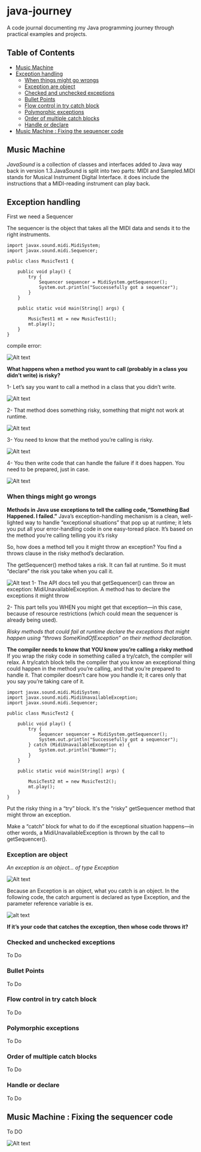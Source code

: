 # java-journey

A code journal documenting my Java programming journey through practical examples and projects.

## Table of Contents

- [Music Machine](#music-machine)
- [Exception handling](#exception-handling)
  - [When things might go wrongs](#when-things-might-go-wrongs)
  - [Exception are object](#exception-are-object)
  - [Checked and unchecked exceptions](#checked-and-unchecked-exceptions)
  - [Bullet Points](#bullet-points)
  - [Flow control in try catch block](#flow-control-in-try-catch-block)
  - [Polymorphic exceptions](#polymorphic-exceptions)
  - [Order of multiple catch blocks](#order-of-multiple-catch-blocks)
  - [Handle or declare](#handle-or-declare)
- [Music Machine : Fixing the sequencer code](#music-machine-fixing-the-sequencer-code)

## Music Machine

_JavaSound_ is a collection of classes and interfaces added to Java way back in version 1.3.JavaSound is split into two parts: MIDI and Sampled.MIDI stands for Musical Instrument Digital Interface. it does include the instructions that a MIDI-reading instrument can play back.

## Exception handling

First we need a Sequencer

The sequencer is the object that takes all the MIDI data and sends it to the right instruments.

```
import javax.sound.midi.MidiSystem;
import javax.sound.midi.Sequencer;

public class MusicTest1 {

    public void play() {
        try {
            Sequencer sequencer = MidiSystem.getSequencer();
            System.out.println("Successefully got a sequencer");
        }
    }

    public static void main(String[] args) {

        MusicTest1 mt = new MusicTest1();
        mt.play();
    }
}
```

compile error:

![Alt text](../../ressources/Exception_handling1.jpg "Compile error")

**What happens when a method you want to call (probably in a class you didn’t write) is risky?**

1- Let’s say you want to call a method in a class that you didn’t write.

![Alt text](../../ressources/Risky_method1.jpg "Risky method : Step 1")

2- That method does something risky, something that might not work at runtime.

![Alt text](../../ressources/Risky_method2.jpg "Risky method : Step 2")

3- You need to know that the method you’re calling is risky.

![Alt text](../../ressources/Risky_method3.jpg "Risky method : Step 3")

4- You then write code that can handle the failure if it does happen. You need to be prepared, just in case.

![Alt text](../../ressources/Risky_method4.jpg "Risky method : Step 4")

### When things might go wrongs

**Methods in Java use exceptions to tell the calling code,“Something Bad Happened. I failed.”**
Java’s exception-handling mechanism is a clean, well-lighted way to handle “exceptional situations” that pop up at runtime; it lets you put all your error-handling code in one easy-toread place. It’s based on the method you’re calling telling you it’s risky

So, how does a method tell you it might throw an exception? You find a throws clause in the
risky method’s declaration.

The getSequencer() method takes a risk. It can fail at runtime. So it must “declare” the risk you take when you call it.

![Alt text](../../ressources/getSequencer_method_declaration.jpg "getSequencer() Method declaration")
1- The API docs tell you that getSequencer() can throw an exception: MidiUnavailableException. A method has to declare the exceptions it might throw

2- This part tells you WHEN you might get that exception—in this case, because of resource restrictions (which could mean the sequencer is already being used).

_Risky methods that could fail at runtime declare the exceptions that might happen using “throws SomeKindOfException” on their method declaration._

**The compiler needs to know that YOU know you’re calling a risky method**
If you wrap the risky code in something called a try/catch, the compiler will relax. A try/catch block tells the compiler that you know an exceptional thing could happen in the method you’re calling, and that you’re prepared to handle it. That compiler doesn’t care how you handle it; it cares only that you say you’re taking care of it.

```
import javax.sound.midi.MidiSystem;
import javax.sound.midi.MidiUnavailableException;
import javax.sound.midi.Sequencer;

public class MusicTest2 {

    public void play() {
        try {
            Sequencer sequencer = MidiSystem.getSequencer();
            System.out.println("Successefully got a sequencer");
        } catch (MidiUnavailableException e) {
            System.out.println("Bummer");
        }
    }

    public static void main(String[] args) {

        MusicTest2 mt = new MusicTest2();
        mt.play();
    }
}
```

Put the risky thing in a “try” block. It's the “risky" getSequencer method that might throw an exception.

Make a “catch” block for what to do if the exceptional situation happens—in other words, a MidiUnavailableException is thrown by the call to getSequencer().

### Exception are object

_An exception is an object... of type Exception_

![Alt text](../../ressources/Exception_objet.jpg "Exception are objet")

Because an Exception is an object, what you catch is an object. In the following code, the catch argument is declared as type Exception, and the parameter reference variable is ex.

![alt text](../../ressources/TryCatchBlock.jpg "Try Catch Block")

**If it’s your code that catches the exception, then whose code throws it?**

### Checked and unchecked exceptions

To Do

### Bullet Points

To Do

### Flow control in try catch block

To Do

### Polymorphic exceptions

To Do

### Order of multiple catch blocks

To Do

### Handle or declare

To Do

## Music Machine : Fixing the sequencer code

To DO

![Alt text](../../ressources/FileWriter.jpg "File Writer Class")

